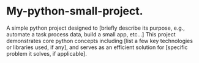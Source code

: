 # My-python-small-project.
A simple python project designed to [briefly describe its purpose, e.g., automate a task process data, build a small app, etc...] This project demonstrates core python concepts including [list a few key technologies or libraries used, if any], and serves as an efficient solution for [specific problem it solves, if applicable]. 
